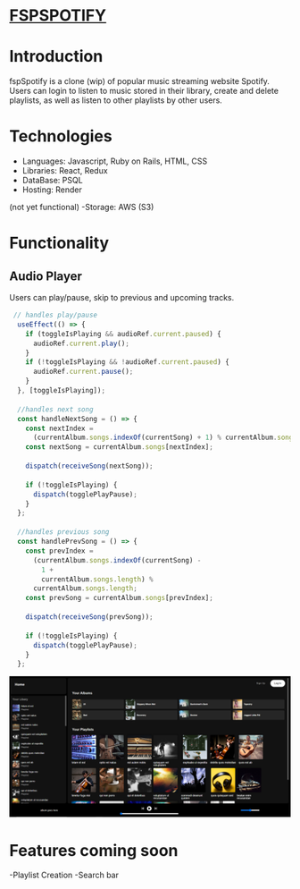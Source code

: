 # [FSPSPOTIFY](https://fspspotify.onrender.com/)

# Introduction 

fspSpotify is a clone (wip) of popular music  streaming website Spotify. Users can login to listen to music stored in their library, create and delete playlists, as well as listen to other playlists by other users. 

# Technologies 

- Languages: Javascript, Ruby on Rails, HTML, CSS
- Libraries: React, Redux
- DataBase: PSQL
- Hosting: Render 

(not yet functional)
-Storage: AWS (S3)

# Functionality 

## Audio Player 

Users can play/pause, skip to previous and upcoming tracks. 
```js
 // handles play/pause
  useEffect(() => {
    if (toggleIsPlaying && audioRef.current.paused) {
      audioRef.current.play();
    }
    if (!toggleIsPlaying && !audioRef.current.paused) {
      audioRef.current.pause();
    }
  }, [toggleIsPlaying]);

  //handles next song
  const handleNextSong = () => {
    const nextIndex =
      (currentAlbum.songs.indexOf(currentSong) + 1) % currentAlbum.songs.length;
    const nextSong = currentAlbum.songs[nextIndex];

    dispatch(receiveSong(nextSong));

    if (!toggleIsPlaying) {
      dispatch(togglePlayPause);
    }
  };

  //handles previous song
  const handlePrevSong = () => {
    const prevIndex =
      (currentAlbum.songs.indexOf(currentSong) -
        1 +
        currentAlbum.songs.length) %
      currentAlbum.songs.length;
    const prevSong = currentAlbum.songs[prevIndex];

    dispatch(receiveSong(prevSong));

    if (!toggleIsPlaying) {
      dispatch(togglePlayPause);
    }
  };
```

![Home Page](./public/assets/spotify-screenshot.PNG)

# Features coming soon 

-Playlist Creation 
-Search bar

